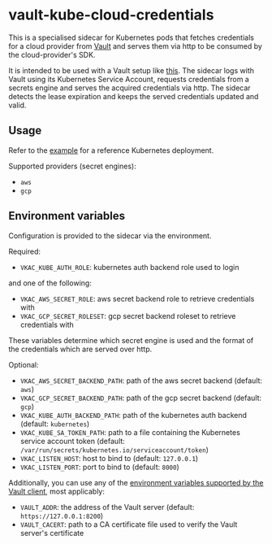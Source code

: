 # vault-kube-cloud-credentials

This is a specialised sidecar for Kubernetes pods that fetches credentials for a
cloud provider from [Vault](https://www.vaultproject.io) and serves them via
http to be consumed by the cloud-provider's SDK.

It is intended to be used with a Vault setup like [this](https://github.com/utilitywarehouse/vault-manifests).
The sidecar logs with Vault using its Kubernetes Service Account, requests
credentials from a secrets engine and serves the acquired credentials via http.
The sidecar detects the lease expiration and keeps the served credentials
updated and valid.

## Usage

Refer to the [example](example/) for a reference Kubernetes deployment.

Supported providers (secret engines):
- `aws`
- `gcp`

## Environment variables

Configuration is provided to the sidecar via the environment.

Required:

- `VKAC_KUBE_AUTH_ROLE`: kubernetes auth backend role used to login

and one of the following:

- `VKAC_AWS_SECRET_ROLE`: aws secret backend role to retrieve credentials with
- `VKAC_GCP_SECRET_ROLESET`: gcp secret backend roleset to retrieve credentials with

These variables determine which secret engine is used and the format of the
credentials which are served over http.

Optional:

- `VKAC_AWS_SECRET_BACKEND_PATH`: path of the aws secret backend (default: `aws`)
- `VKAC_GCP_SECRET_BACKEND_PATH`: path of the gcp secret backend (default: `gcp`)
- `VKAC_KUBE_AUTH_BACKEND_PATH`: path of the kubernetes auth backend (default: `kubernetes`)
- `VKAC_KUBE_SA_TOKEN_PATH`: path to a file containing the Kubernetes service account token (default: `/var/run/secrets/kubernetes.io/serviceaccount/token`)
- `VKAC_LISTEN_HOST`: host to bind to (default: `127.0.0.1`)
- `VKAC_LISTEN_PORT`: port to bind to (default: `8000`)

Additionally, you can use any of the [environment variables supported by the Vault
client](https://www.vaultproject.io/docs/commands/#environment-variables), most
applicably:

- `VAULT_ADDR`: the address of the Vault server (default: `https://127.0.0.1:8200`)
- `VAULT_CACERT`: path to a CA certificate file used to verify the Vault server's certificate
